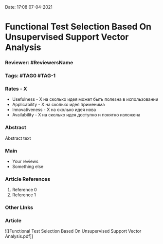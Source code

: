 Date: 17:08 07-04-2021

# Functional Test Selection Based On Unsupervised Support Vector Analysis

### Reviewer: #ReviewersName

### Tags: #TAG0 #TAG-1

### Rates - X
- Usefulness - X на сколько идея может быть полезна в использовании
- Applicability - X на сколько идея применима
- Innovativeness - X на сколько идея нова
- Availability - X на сколько идея доступно и понятно изложена

### Abstract
Abstract text

### Main
- Your reviews
- Something else

### Article References
1. Reference 0
2. Reference 1

### Other LInks

### Article
![[Functional Test Selection Based On Unsupervised Support Vector Analysis.pdf]]